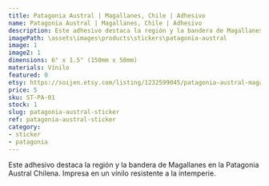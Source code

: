 ```yaml
---
title: Patagonia Austral | Magallanes, Chile | Adhesivo
name: Patagonia Austral | Magallanes, Chile | Adhesivo
description: Este adhesivo destaca la región y la bandera de Magallanes en la Patagonia Austral Chilena. Impresa en un vínilo resistente a la intemperie.
imagePath: \assets\images\products\stickers\patagonia-austral
image: 1
image2: 1
dimensions: 6" x 1.5" (150mm x 50mm)
materials: Vínilo
featured: 0
etsy: https://soijen.etsy.com/listing/1232599045/patagonia-austral-magallanes-chile?utm_source=Copy&utm_medium=ListingManager&utm_campaign=Share&utm_term=so.lmsm&share_time=1695261265120
price: 5
sku: ST-PA-01
stock: 1
slug: patagonia-austral-sticker
ref: patagonia-austral-sticker
category:
- sticker
- patagonia
---
```

Este adhesivo destaca la región y la bandera de Magallanes en la Patagonia Austral Chilena. Impresa en un vínilo resistente a la intemperie.
